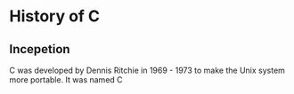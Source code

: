 # History of C

## Incepetion
C was developed by Dennis Ritchie in 1969 - 1973 to make the Unix system more portable. 
It was named C 

